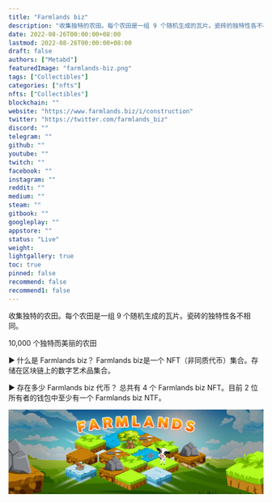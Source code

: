 ```yaml
---
title: "Farmlands biz"
description: "收集独特的农田。每个农田是一组 9 个随机生成的瓦片。瓷砖的独特性各不相同。"
date: 2022-08-26T00:00:00+08:00
lastmod: 2022-08-26T00:00:00+08:00
draft: false
authors: ["Metabd"]
featuredImage: "farmlands-biz.png"
tags: ["Collectibles"]
categories: ["nfts"]
nfts: ["Collectibles"]
blockchain: ""
website: "https://www.farmlands.biz/i/construction"
twitter: "https://twitter.com/farmlands_biz"
discord: ""
telegram: ""
github: ""
youtube: ""
twitch: ""
facebook: ""
instagram: ""
reddit: ""
medium: ""
steam: ""
gitbook: ""
googleplay: ""
appstore: ""
status: "Live"
weight: 
lightgallery: true
toc: true
pinned: false
recommend: false
recommend1: false
---
```

收集独特的农田。每个农田是一组 9 个随机生成的瓦片。瓷砖的独特性各不相同。

10,000 个独特而美丽的农田

▶ 什么是 Farmlands biz？
Farmlands biz是一个 NFT（非同质代币）集合。存储在区块链上的数字艺术品集合。

▶ 存在多少 Farmlands biz 代币？
总共有 4 个 Farmlands biz NFT。目前 2 位所有者的钱包中至少有一个 Farmlands biz NTF。

![nft](512313341.jpg)